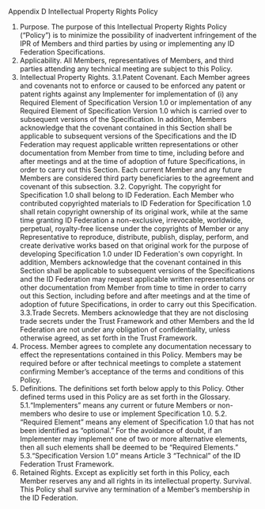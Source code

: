 Appendix D
Intellectual Property Rights Policy
1. Purpose. The purpose of this Intellectual Property Rights Policy (“Policy”) is to minimize the possibility of inadvertent infringement of the IPR of Members and third parties by using or implementing any ID Federation Specifications.
2. Applicability. All Members, representatives of Members, and third parties attending any technical meeting are subject to this Policy.
3. Intellectual Property Rights.
3.1.Patent Covenant. Each Member agrees and covenants not to enforce or caused to be enforced any patent or patent rights against any Implementer for implementation of (i) any Required Element of Specification Version 1.0 or implementation of any Required Element of Specification Version 1.0 which is carried over to subsequent versions of the Specification. In addition, Members acknowledge that the covenant contained in this Section shall be applicable to subsequent versions of the Specifications and the ID Federation may request applicable written representations or other documentation from Member from time to time, including before and after meetings and at the time of adoption of future Specifications, in order to carry out this Section. Each current Member and any future Members are considered third party beneficiaries to the agreement and covenant of this subsection.
3.2. Copyright. The copyright for Specification 1.0 shall belong to ID Federation. Each Member who contributed copyrighted materials to ID Federation for Specification 1.0 shall retain copyright ownership of its original work, while at the same time granting ID Federation a non-exclusive, irrevocable, worldwide, perpetual, royalty-free license under the copyrights of Member or any Representative to reproduce, distribute, publish, display, perform, and create derivative works based on that original work for the purpose of developing Specification 1.0 under ID Federation's own copyright. In addition, Members acknowledge that the covenant contained in this Section shall be applicable to subsequent versions of the Specifications and the ID Federation may request applicable written representations or other documentation from Member from time to time in order to carry out this Section, including before and after meetings and at the time of adoption of future Specifications, in order to carry out this Specification.
3.3.Trade Secrets. Members acknowledge that they are not disclosing trade secrets under the Trust Framework and other Members and the Id Federation are not under any obligation of confidentiality, unless otherwise agreed, as set forth in the Trust Framework.
4. Process. Member agrees to complete any documentation necessary to effect the representations contained in this Policy. Members may be required before or after technical meetings to complete a statement confirming Member’s acceptance of the terms and conditions of this Policy.
5. Definitions. The definitions set forth below apply to this Policy. Other defined terms used in this Policy are as set forth in the Glossary.
5.1.“Implementers” means any current or future Members or non-members who desire to use or implement Specification 1.0.
5.2. “Required Element” means any element of Specification 1.0 that has not been identified as “optional.” For the avoidance of doubt, if an Implementer may implement one of two or more alternative elements, then all such elements shall be deemed to be “Required Elements.”
5.3.“Specification Version 1.0” means Article 3 “Technical” of the ID Federation Trust Framework.
6. Retained Rights. Except as explicitly set forth in this Policy, each Member reserves any and all rights in its intellectual property.
Survival. This Policy shall survive any termination of a Member’s membership in the ID Federation.
